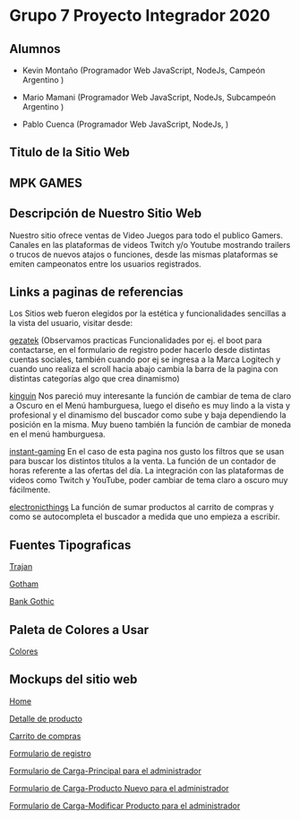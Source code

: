 # Grupo 7 Proyecto Integrador 2020

## Alumnos 


* Kevin Montaño (Programador Web JavaScript, NodeJs, Campeón Argentino )
+ Mario Mamani (Programador Web JavaScript, NodeJs, Subcampeón Argentino )
- Pablo Cuenca (Programador Web JavaScript, NodeJs, )

## Titulo de la Sitio Web
## MPK GAMES

## Descripción de Nuestro Sitio Web

Nuestro sitio ofrece ventas de Video Juegos para todo el publico Gamers. Canales en las plataformas de videos Twitch y/o Youtube mostrando trailers o trucos de nuevos atajos o funciones, desde las mismas plataformas se emiten campeonatos entre los usuarios registrados.    



## Links a paginas de referencias

Los Sitios web fueron elegidos por la estética y funcionalidades sencillas a la vista del usuario, visitar desde:

[gezatek](https://www.gezatek.com.ar) (Observamos practicas Funcionalidades por ej. el boot para contactarse, en el formulario de registro poder hacerlo desde distintas cuentas sociales, también cuando por ej se ingresa a la Marca Logitech y cuando uno realiza el scroll hacia abajo cambia la barra de la pagina con distintas categorías algo que crea dinamismo)

[kinguin](https://www.kinguin.net/?r=51714&___store=kinguin_es_spanish)
Nos pareció muy interesante la función de cambiar de tema de claro a Oscuro en el Menú hamburguesa, luego el diseño es muy lindo a la vista y profesional y el dinamismo del buscador como sube y baja dependiendo la posición en la misma. Muy bueno también la función de cambiar de moneda en el menú hamburguesa.

[instant-gaming](https://www.instant-gaming.com/es/?igr=gamer-45ea17)
En el caso de esta pagina nos gusto los filtros que se usan para buscar los distintos títulos a la venta. La función de un contador de horas referente a las ofertas del día. La integración con las plataformas de videos como Twitch y YouTube,  poder cambiar de tema claro a oscuro muy fácilmente. 

[electronicthings](https://www.electronicthings.com.ar/)
La función de sumar productos al carrito de compras y como se autocompleta el buscador a medida que uno empieza a escribir.



## Fuentes Tipograficas

[Trajan](https://fonts.google.com/?query=Trajan)

[Gotham](https://fonts.google.com/?query=Gotham)

[Bank Gothic](https://fonts.google.com/?query=Bank+Gothic)

## Paleta de Colores a Usar 

[Colores](https://trello-attachments.s3.amazonaws.com/5f11d873338e65591a1421bb/5f11f35ff940ff5d406123f5/7937f848d675e7dc8df873db55ec8df8/PaletaDeColoresaUsar.png)

## Mockups del sitio web

[Home](https://trello-attachments.s3.amazonaws.com/5f11f2ffb590ab80c1627d01/1019x1343/bb3e1d2d3f37e030d9f11e6782c20539/Page_1_Copy.png)

[Detalle de producto](https://trello-attachments.s3.amazonaws.com/5f11f30f5d00695192e34ca5/544x613/f187d6ef70e58efc759e91c47d0531da/imagenDetalleDelProducto.png)

[Carrito de compras](https://trello-attachments.s3.amazonaws.com/5f11f31a8197633961d25e6c/1175x905/ac38663d5b8049ba3db8af4ac074c7f3/Carrito.png)

[Formulario de registro](https://trello-attachments.s3.amazonaws.com/5f11f32a603d822dd6c76cbe/495x777/ce07506434000c6e61612283220d9592/Formulario_de_registro.png)

[Formulario de Carga-Principal para el administrador](https://wireframe.cc/pro/pp/f6be4e17a360775)

[Formulario de Carga-Producto Nuevo para el administrador](https://wireframe.cc/pro/pp/654f2f92d360793)

[Formulario de Carga-Modificar Producto para el administrador](https://wireframe.cc/pro/pp/eb812f063360812)




